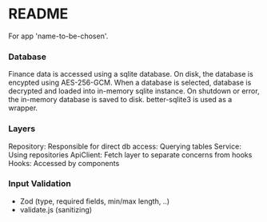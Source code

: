 # README

For app 'name-to-be-chosen'. 

### Database
Finance data is accessed using a sqlite database. On disk, the database is encypted using AES-256-GCM. When a database is selected, database is decrypted and loaded into in-memory sqlite instance. On shutdown or error, the in-memory database is saved to disk. 
better-sqlite3 is used as a wrapper. 


### Layers
Repository: Responsible for direct db access: Querying tables
Service: Using repositories 
ApiClient: Fetch layer to separate concerns from hooks 
Hooks: Accessed by components


### Input Validation
- Zod (type, required fields, min/max length, ..)
- validate.js (sanitizing)